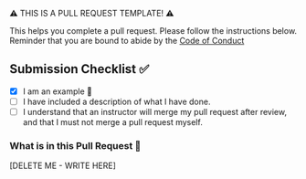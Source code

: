 :warning: THIS IS A PULL REQUEST TEMPLATE! :warning: 

This helps you complete a pull request. Please follow the instructions below. Reminder that you are bound to abide by the [Code of Conduct](CODE_OF_CONDUCT.md)

## Submission Checklist :white_check_mark:

-   [x] I am an example :open_hands:
-   [ ] I have included a description of what I have done.
-   [ ] I understand that an instructor will merge my pull request after review, and that I must not merge a pull request myself.

### What is in this Pull Request :raising_hand:

[DELETE ME - WRITE HERE]
